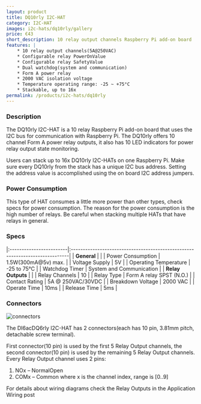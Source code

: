 ```yaml
---
layout: product
title: DQ10rly I2C-HAT
category: I2C-HAT
images: i2c-hats/dq10rly/gallery
price: €43
short_description: 10 relay output channels Raspberry Pi add-on board
features: |
    * 10 relay output channels(5A@250VAC)
    * Configurable relay PowerOnValue
    * Configurable relay SafetyValue
    * Dual watchdog(system and communication)
    * Form A power relay
    * 2000 VAC isolation voltage
    * Temperature operating range: -25 ~ +75°C
    * Stackable, up to 16x
permalink: /products/i2c-hats/dq10rly
---
```

### Description

The DQ10rly I2C-HAT is a 10 relay Raspberry Pi add-on board that uses the I2C bus for communication with Raspberry Pi. The DQ10rly offers 10 channel Form A power relay outputs, it also has 10 LED indicators for power relay output state monitoring.

Users can stack up to 16x DQ10rly I2C-HATs on one Raspberry Pi. Make sure every DQ10rly from the stack has a unique I2C bus address. Setting the address value is accomplished using the on board I2C address jumpers.

### Power Consumption

This type of HAT consumes a little more power than other types, check specs for power consumption. The reason for the power consumption is the high number of relays. Be careful when stacking multiple HATs that have relays in general.

### Specs

|:------------------------|:-----------------------------------------------------------------------------|
| **General**             |                                                                              |
| Power Consumption       | 1.5W(300mA@5v) max.                                                          |
| Voltage Supply          | 5V                                                                           |
| Operating Temperature   | -25 to 75°C                                                                  |
| Watchdog Timer          | System and Communication                                                     |
| **Relay Outputs**       |                                                                              |
| Relay Channels          | 10                                                                           |
| Relay Type              | Form A relay SPST (N.O.)                                                     |
| Contact Rating          | 5A @ 250VAC/30VDC                                                            |
| Breakdown Voltage       | 2000 VAC                                                                     |
| Operate Time            | 10ms                                                                         |
| Release Time            | 5ms                                                                          |

### Connectors

![connectors]({{site.baseurl}}/images/i2c-hats/dq10rly/connectors.svg "DQ10rly I2C-HAT connectors")

The DI6acDQ6rly I2C-HAT has 2 connectors(each has 10 pin, 3.81mm pitch, detachable screw terminal). 

First connector(10 pin) is used by the first 5 Relay Output channels, the second connector(10 pin) is used by the remaining 5 Relay Output channels. Every Relay Output channel uses 2 pins:

 1. NOx – NormalOpen
 2. COMx – Common
where x is the channel index, range is [0..9]

For details about wiring diagrams check the Relay Outputs in the Application Wiring post